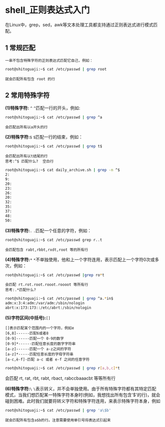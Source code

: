 # shell_正则表达式入门
在Linux中，grep，sed，awk等文本处理工具都支持通过正则表达式进行模式匹配。  
## 1 常规匹配
    一串不包含特殊字符的正则表达式匹配它自己，例如：
```sh
root@shitoguaji:~$ cat /etc/passwd | grep root
```
    就会匹配所有包含 root 的行  
## 2 常用特殊字符
**(1)特殊字符:** `^`
    `^`匹配一行的开头，例如:
```sh
root@shitoguaji:~$ cat /etc/passwd | grep ^a
```
    会匹配出所有以a开头的行  
**(2)特殊字符:**`$`
    `$`匹配一行的结束，例如：
```sh
root@shitoguaji:~$ cat /etc/passwd | grep t$
```
    会匹配出所有以t结尾的行  
    思考:^$ 匹配什么?  空白行  
```sh
root@shitoguaji:~$ cat daily_archive.sh | grep -n ^$
2:
9:
20:
23:
26:
20:
32:
35:
37:
48:
50:
```
**(3)特殊字符:**`.`
    `.`匹配一个任意的字符，例如：
```sh
root@shitoguaji:~$ cat /etc/passwd grep r..t
```
    会匹配包含 rabt,rbbt,rxdt,root 等的所有行  
**(4)特殊字符:**`*`
    `*`不单独使用，他和上一个字符连用，表示匹配上一个字符0次或多次，例如：
```sh
root@shitoguaji:~$ cat /etc/passwd |grep ro*t
```
    会匹配 rt.rot.root.rooot.roooot 等所有行   
    思考:.*匹配什么?  
```sh
root@shitoguaji:~$ cat /etc/passwd | grep ^a.*in$
adm:x:3:4:adm:/var/adm:/sbin/nologin
abrt:x:173:173::/etc/abrt:/sbin/nologin
```
**(5)字符区间(中括号):**`[]`
```
[]表示匹配某个范围内的一个字符，例如e
[6,8]------匹配6或者8
[0-9]------匹配一个 0-9的数字
[0-9]*------匹配任意长度的数字字符串
[a-z]------匹配一个 a-z之间的字符
[a-z]*-----匹配任意长度的字母字符串
[a-c,è-f]-匹配 a-c 或者 e-f 之间的任意字符
```
```sh
root@shitoguaji:~$ cat /etc/passwd | grep r[a,b,c]*t
```
会匹配 rt, rat, rbt, rabt, rbact, rabccbaaacbt 等等所有行

**(6)特殊字符:**`\`
    `\`表示转义，并不会单独使用。由于所有特殊字符都有其特定匹配模式，当我们想匹配某一特殊字符本身时(例如，我想找出所有包含'$'的行)，就会碰到困难。此时我们就要将转义字符和特殊字符连用，来表示特殊字符本身，例如
```sh
root@shitoguaji:~$ cat /etc/passwd | grep 'a\$b'
```
    就会匹配所有包含a$b的行。注意需要使用单引号将表达式引起来